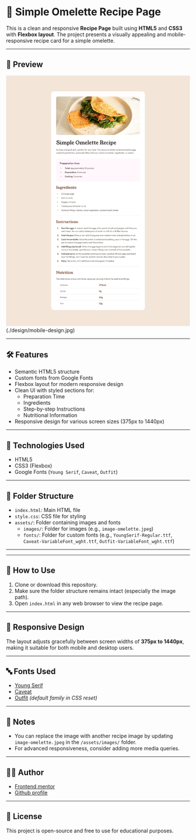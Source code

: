 # 🍳 Simple Omelette Recipe Page

This is a clean and responsive **Recipe Page** built using **HTML5** and **CSS3** with **Flexbox layout**. The project presents a visually appealing and mobile-responsive recipe card for a simple omelette.

---

## 📸 Preview

![Omelette Recipe Screenshot](./design/desktop-design.jpg)(./design/mobile-design.jpg)

---

## 🛠️ Features

- Semantic HTML5 structure
- Custom fonts from Google Fonts
- Flexbox layout for modern responsive design
- Clean UI with styled sections for:
  - Preparation Time
  - Ingredients
  - Step-by-step Instructions
  - Nutritional Information
- Responsive design for various screen sizes (375px to 1440px)

---

## 🧱 Technologies Used

- HTML5
- CSS3 (Flexbox)
- Google Fonts (`Young Serif`, `Caveat`, `Outfit`)

---

## 📁 Folder Structure

- `index.html`: Main HTML file
- `style.css`: CSS file for styling
- `assets/`: Folder containing images and fonts
  - `images/`: Folder for images (e.g., `image-omelette.jpeg`)
  - `fonts/`: Folder for custom fonts (e.g., `YoungSerif-Regular.ttf`, `Caveat-VariableFont_wght.ttf`, `Outfit-VariableFont_wght.ttf`)

---


---

## 🚀 How to Use

1. Clone or download this repository.
2. Make sure the folder structure remains intact (especially the image path).
3. Open `index.html` in any web browser to view the recipe page.

---

## 📱 Responsive Design

The layout adjusts gracefully between screen widths of **375px to 1440px**, making it suitable for both mobile and desktop users.

---

## 🔤 Fonts Used

- [Young Serif](https://fonts.google.com/specimen/Young+Serif)
- [Caveat](https://fonts.google.com/specimen/Caveat)
- [Outfit](https://fonts.google.com/specimen/Outfit) *(default family in CSS reset)*

---

## 📌 Notes

- You can replace the image with another recipe image by updating `image-omelette.jpeg` in the `/assets/images/` folder.
- For advanced responsiveness, consider adding more media queries.

---

## 🧑‍💻 Author

- [Frontend mentor](https://www.frontendmentor.io/profile/CherryRambler)
- [Github profile](https://github.com/CherryRambler)

---

## 📜 License

This project is open-source and free to use for educational purposes.


